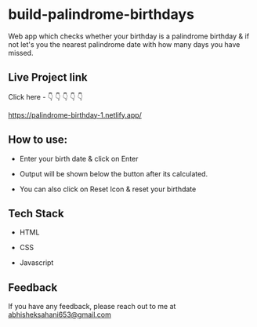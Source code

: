 # build-palindrome-birthdays

Web app which checks whether your birthday is a palindrome birthday & if not let's you the nearest palindrome date with how many days you have missed.

## Live Project link

Click here - 👇 👇 👇 👇 👇

https://palindrome-birthday-1.netlify.app/



## How to use:


- Enter your birth date & click on Enter

- Output will be shown below the button after its calculated.

- You can also click on Reset Icon & reset your birthdate



## Tech Stack

- HTML

- CSS

- Javascript

## Feedback

If you have any feedback, please reach out to me at abhisheksahani653@gmail.com

